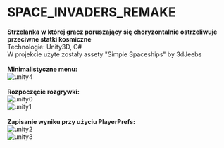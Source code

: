 ﻿# SPACE_INVADERS_REMAKE
<b>Strzelanka w której gracz poruszający się choryzontalnie ostrzeliwuje przeciwne statki kosmiczne</b> </br>
Technologie: Unity3D, C# </br>
W projekcie użyte zostały assety "Simple Spaceships" by 3dJeebs </br></br>
<b>Minimalistyczne menu:</b> </br>
![unity4](https://user-images.githubusercontent.com/122048598/215196156-d410ab25-5745-43aa-8177-19705cd736d9.png)</br></br>
<b>Rozpoczęcie rozgrywki:</b> </br>
![unity0](https://user-images.githubusercontent.com/122048598/215190062-c54fbb6d-f380-48fd-9646-796bc9ecfdf0.png)</br>
![unity1](https://user-images.githubusercontent.com/122048598/215188312-aab206d2-bf62-4647-81b3-667825ab8ea4.png)</br></br>
<b>Zapisanie wyniku przy użyciu PlayerPrefs:</b> </br>
![unity2](https://user-images.githubusercontent.com/122048598/215188315-9e747eac-dc4e-437d-8fc3-afd4d5eca122.png)</br>
![unity3](https://user-images.githubusercontent.com/122048598/215188316-2d78b207-ea40-400e-9a67-857fe8d63029.png)</br>
